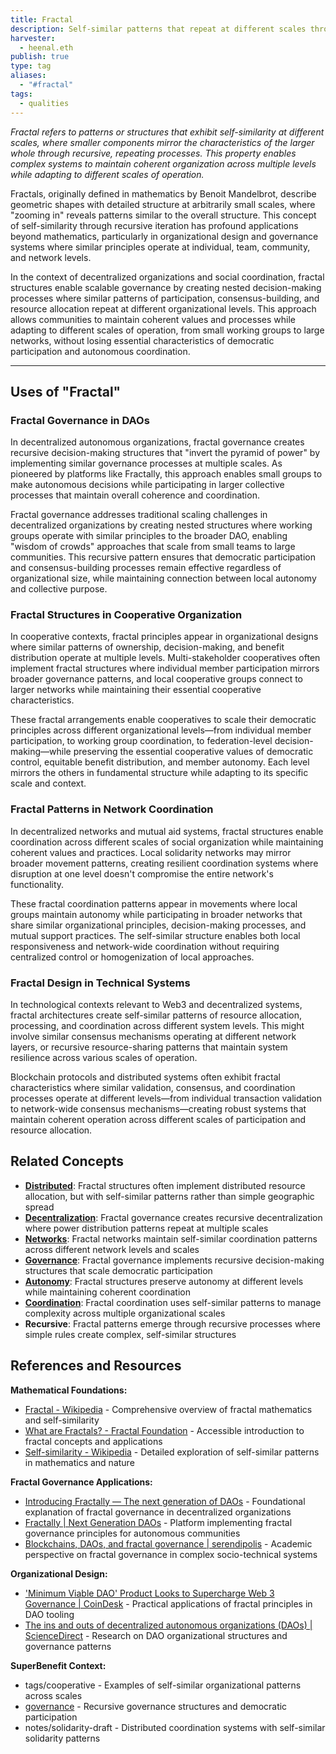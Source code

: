 ```yaml
---
title: Fractal
description: Self-similar patterns that repeat at different scales through recursive processes, creating organizational structures where smaller parts mirror the whole while maintaining coherence across levels
harvester:
  - heenal.eth
publish: true
type: tag
aliases:
  - "#fractal"
tags:
  - qualities
---
```


*Fractal refers to patterns or structures that exhibit self-similarity at different scales, where smaller components mirror the characteristics of the larger whole through recursive, repeating processes. This property enables complex systems to maintain coherent organization across multiple levels while adapting to different scales of operation.*

Fractals, originally defined in mathematics by Benoit Mandelbrot, describe geometric shapes with detailed structure at arbitrarily small scales, where "zooming in" reveals patterns similar to the overall structure. This concept of self-similarity through recursive iteration has profound applications beyond mathematics, particularly in organizational design and governance systems where similar principles operate at individual, team, community, and network levels.

In the context of decentralized organizations and social coordination, fractal structures enable scalable governance by creating nested decision-making processes where similar patterns of participation, consensus-building, and resource allocation repeat at different organizational levels. This approach allows communities to maintain coherent values and processes while adapting to different scales of operation, from small working groups to large networks, without losing essential characteristics of democratic participation and autonomous coordination.

---

## Uses of "Fractal"

### Fractal Governance in DAOs

In decentralized autonomous organizations, fractal governance creates recursive decision-making structures that "invert the pyramid of power" by implementing similar governance processes at multiple scales. As pioneered by platforms like Fractally, this approach enables small groups to make autonomous decisions while participating in larger collective processes that maintain overall coherence and coordination.

Fractal governance addresses traditional scaling challenges in decentralized organizations by creating nested structures where working groups operate with similar principles to the broader DAO, enabling "wisdom of crowds" approaches that scale from small teams to large communities. This recursive pattern ensures that democratic participation and consensus-building processes remain effective regardless of organizational size, while maintaining connection between local autonomy and collective purpose.

### Fractal Structures in Cooperative Organization

In cooperative contexts, fractal principles appear in organizational designs where similar patterns of ownership, decision-making, and benefit distribution operate at multiple levels. Multi-stakeholder cooperatives often implement fractal structures where individual member participation mirrors broader governance patterns, and local cooperative groups connect to larger networks while maintaining their essential cooperative characteristics.

These fractal arrangements enable cooperatives to scale their democratic principles across different organizational levels—from individual member participation, to working group coordination, to federation-level decision-making—while preserving the essential cooperative values of democratic control, equitable benefit distribution, and member autonomy. Each level mirrors the others in fundamental structure while adapting to its specific scale and context.

### Fractal Patterns in Network Coordination

In decentralized networks and mutual aid systems, fractal structures enable coordination across different scales of social organization while maintaining coherent values and practices. Local solidarity networks may mirror broader movement patterns, creating resilient coordination systems where disruption at one level doesn't compromise the entire network's functionality.

These fractal coordination patterns appear in movements where local groups maintain autonomy while participating in broader networks that share similar organizational principles, decision-making processes, and mutual support practices. The self-similar structure enables both local responsiveness and network-wide coordination without requiring centralized control or homogenization of local approaches.

### Fractal Design in Technical Systems

In technological contexts relevant to Web3 and decentralized systems, fractal architectures create self-similar patterns of resource allocation, processing, and coordination across different system levels. This might involve similar consensus mechanisms operating at different network layers, or recursive resource-sharing patterns that maintain system resilience across various scales of operation.

Blockchain protocols and distributed systems often exhibit fractal characteristics where similar validation, consensus, and coordination processes operate at different levels—from individual transaction validation to network-wide consensus mechanisms—creating robust systems that maintain coherent operation across different scales of participation and resource allocation.

## Related Concepts

- **[Distributed](tags/distributed.md)**: Fractal structures often implement distributed resource allocation, but with self-similar patterns rather than simple geographic spread
- **[Decentralization](tags/decentralization.md)**: Fractal governance creates recursive decentralization where power distribution patterns repeat at multiple scales
- **[Networks](tags/networks.md)**: Fractal networks maintain self-similar coordination patterns across different network levels and scales
- **[Governance](tags/governance.md)**: Fractal governance implements recursive decision-making structures that scale democratic participation
- **[Autonomy](tags/autonomy.md)**: Fractal structures preserve autonomy at different levels while maintaining coherent coordination
- **[Coordination](tags/coordination.md)**: Fractal coordination uses self-similar patterns to manage complexity across multiple organizational scales
- **Recursive**: Fractal patterns emerge through recursive processes where simple rules create complex, self-similar structures

## References and Resources

**Mathematical Foundations:**
- [Fractal - Wikipedia](https://en.wikipedia.org/wiki/Fractal) - Comprehensive overview of fractal mathematics and self-similarity
- [What are Fractals? - Fractal Foundation](https://fractalfoundation.org/resources/what-are-fractals/) - Accessible introduction to fractal concepts and applications
- [Self-similarity - Wikipedia](https://en.wikipedia.org/wiki/Self-similarity) - Detailed exploration of self-similar patterns in mathematics and nature

**Fractal Governance Applications:**
- [Introducing Fractally — The next generation of DAOs](https://fractally.com/blog/introducing-fractally) - Foundational explanation of fractal governance in decentralized organizations
- [Fractally | Next Generation DAOs](https://fractally.com/) - Platform implementing fractal governance principles for autonomous communities
- [Blockchains, DAOs, and fractal governance | serendipolis](https://serendipolis.com/2022/04/01/blockchains-daos-and-fractal-governance/) - Academic perspective on fractal governance in complex socio-technical systems

**Organizational Design:**
- ['Minimum Viable DAO' Product Looks to Supercharge Web 3 Governance | CoinDesk](https://www.coindesk.com/business/2022/03/08/minimum-viable-dao-product-looks-to-supercharge-web-3-governance) - Practical applications of fractal principles in DAO tooling
- [The ins and outs of decentralized autonomous organizations (DAOs) | ScienceDirect](https://www.sciencedirect.com/science/article/pii/S2096720923000180) - Research on DAO organizational structures and governance patterns

**SuperBenefit Context:**
- tags/cooperative - Examples of self-similar organizational patterns across scales
- [governance](tags/governance.md) - Recursive governance structures and democratic participation
- notes/solidarity-draft - Distributed coordination systems with self-similar solidarity patterns